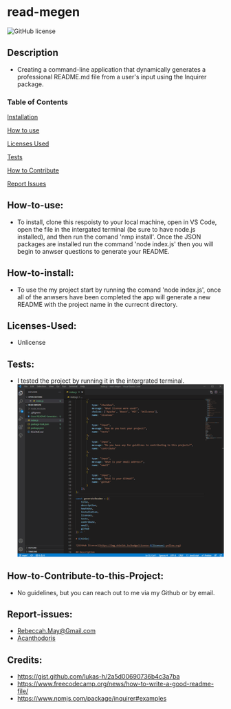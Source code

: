 # read-megen

![GitHub license](https://img.shields.io/badge/License-Unlicense-yellow.svg)

## Description

* Creating a command-line application that dynamically generates a professional README.md file from a user's input using the Inquirer package.

### Table of Contents

[Installation](#installation)

[How to use](#How-to-use)

[Licenses Used](#licenses)

[Tests](#tests)

[How to Contribute](#Contribute)

[Report Issues](#Report-issues)


## How-to-use:
* To install, clone this respoisty to your local machine, open in VS Code, open the file in the intergated terminal (be sure to have node.js installed), and then run the comand 'nmp install'. Once the JSON packages are installed run the command 'node index.js' then you will begin to anwser questions to generate your README.

## How-to-install:
* To use the my project start by running the comand 'node index.js', once all of the anwsers have been completed the app will generate a new README with the project name in the currecnt directory.

## Licenses-Used:
* Unlicense

## Tests:
* I tested the project by running it in the intergrated terminal.
![a demo of how to test the app](/demo.gif)

## How-to-Contribute-to-this-Project:
* No guidelines, but you can reach out to me via my Github or by email.

## Report-issues:
* [Rebeccah.May@Gmail.com](mailto:Rebeccah.May@Gmail.com)
* [Acanthodoris](https://github.com/Acanthodoris)

## Credits:
* https://gist.github.com/lukas-h/2a5d00690736b4c3a7ba
* https://www.freecodecamp.org/news/how-to-write-a-good-readme-file/
* https://www.npmjs.com/package/inquirer#examples
